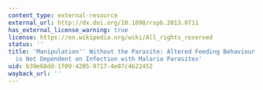 ```yaml
---
content_type: external-resource
external_url: http://dx.doi.org/10.1098/rspb.2013.0711
has_external_license_warning: true
license: https://en.wikipedia.org/wiki/All_rights_reserved
status: ''
title: 'Manipulation'' Without the Parasite: Altered Feeding Behaviour of Mosquitoes
  is Not Dependent on Infection with Malaria Parasites'
uid: b39e68dd-1f09-4205-9717-4e87c4b22452
wayback_url: ''
---
```

